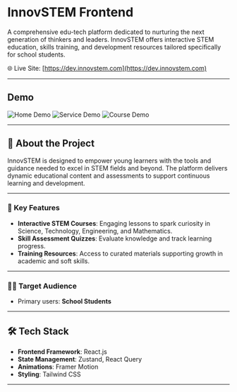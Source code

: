 # InnovSTEM Frontend

A comprehensive edu-tech platform dedicated to nurturing the next generation of thinkers and leaders. InnovSTEM offers interactive STEM education, skills training, and development resources tailored specifically for school students.

🌐 Live Site: [https://dev.innovstem.com](https://dev.innovstem.com)

---

## Demo

<img src='./src/assets/demo/home.png' alt='Home Demo'>
<img src='./src/assets/demo/service.png' alt='Service Demo'>
<img src='./src/assets/demo/course.png' alt='Course Demo'>

---

## 🚀 About the Project

InnovSTEM is designed to empower young learners with the tools and guidance needed to excel in STEM fields and beyond. The platform delivers dynamic educational content and assessments to support continuous learning and development.

---

### 🎯 Key Features

- **Interactive STEM Courses**: Engaging lessons to spark curiosity in Science, Technology, Engineering, and Mathematics.
- **Skill Assessment Quizzes**: Evaluate knowledge and track learning progress.
- **Training Resources**: Access to curated materials supporting growth in academic and soft skills.

---

### 👨‍🎓 Target Audience

- Primary users: **School Students**

---

## 🛠️ Tech Stack

- **Frontend Framework**: React.js
- **State Management**: Zustand, React Query
- **Animations**: Framer Motion
- **Styling**: Tailwind CSS

---
